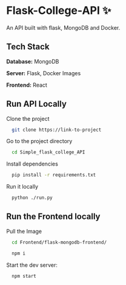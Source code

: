 # Flask-College-API ✨

An API built with flask, MongoDB and Docker.

## Tech Stack

**Database:** MongoDB

**Server:** Flask, Docker Images

**Frontend:** React


## Run API Locally

Clone the project

```bash
  git clone https://link-to-project
```

Go to the project directory

```bash
  cd Simple_flask_college_API
```

Install dependencies

```bash
  pip install -r requirements.txt
```
Run it locally

```bash
  python ./run.py
```

## Run the Frontend locally

Pull the Image

```bash
  cd Frontend/flask-mongodb-frontend/
```

```bash
  npm i
```
Start the dev server:

```bash
  npm start
```
